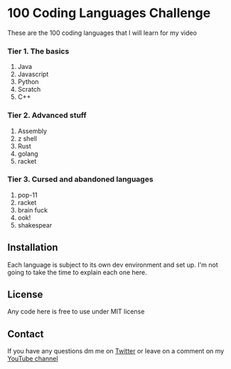 # 100 Coding Languages Challenge

These are the 100 coding languages that I will learn for my video

### Tier 1. The basics
1. Java
2. Javascript 
3. Python
4. Scratch 
5. C++
### Tier 2. Advanced stuff
1. Assembly 
2. z shell 
3. Rust 
4. golang 
5. racket 

### Tier 3. Cursed and abandoned languages 
1. pop-11 
2. racket 
3. brain fuck 
4. ook! 
5. shakespear

## Installation
Each language is subject to its own dev environment and set up. I'm not going to take the time to explain each one here. 

## License

Any code here is free to use under MIT license 

## Contact
If you have any questions dm me on [Twitter](https://twitter.com/skull_woooden) or leave on a comment on my  [YouTube channel](https://youtube.com/@malikelate)